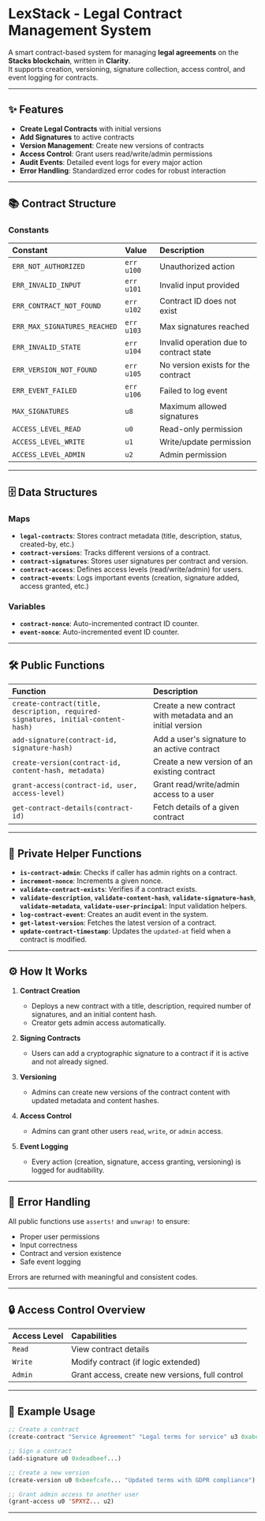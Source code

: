 
# LexStack -  Legal Contract Management System

A smart contract-based system for managing **legal agreements** on the **Stacks blockchain**, written in **Clarity**.  
It supports creation, versioning, signature collection, access control, and event logging for contracts.

---

## ✨ Features

- **Create Legal Contracts** with initial versions
- **Add Signatures** to active contracts
- **Version Management**: Create new versions of contracts
- **Access Control**: Grant users read/write/admin permissions
- **Audit Events**: Detailed event logs for every major action
- **Error Handling**: Standardized error codes for robust interaction

---

## 📚 Contract Structure

### Constants

| Constant | Value | Description |
| :------- | :---- | :---------- |
| `ERR_NOT_AUTHORIZED` | `err u100` | Unauthorized action |
| `ERR_INVALID_INPUT` | `err u101` | Invalid input provided |
| `ERR_CONTRACT_NOT_FOUND` | `err u102` | Contract ID does not exist |
| `ERR_MAX_SIGNATURES_REACHED` | `err u103` | Max signatures reached |
| `ERR_INVALID_STATE` | `err u104` | Invalid operation due to contract state |
| `ERR_VERSION_NOT_FOUND` | `err u105` | No version exists for the contract |
| `ERR_EVENT_FAILED` | `err u106` | Failed to log event |
| `MAX_SIGNATURES` | `u8` | Maximum allowed signatures |
| `ACCESS_LEVEL_READ` | `u0` | Read-only permission |
| `ACCESS_LEVEL_WRITE` | `u1` | Write/update permission |
| `ACCESS_LEVEL_ADMIN` | `u2` | Admin permission |

---

## 🗄️ Data Structures

### Maps
- **`legal-contracts`**: Stores contract metadata (title, description, status, created-by, etc.)
- **`contract-versions`**: Tracks different versions of a contract.
- **`contract-signatures`**: Stores user signatures per contract and version.
- **`contract-access`**: Defines access levels (read/write/admin) for users.
- **`contract-events`**: Logs important events (creation, signature added, access granted, etc.)

### Variables
- **`contract-nonce`**: Auto-incremented contract ID counter.
- **`event-nonce`**: Auto-incremented event ID counter.

---

## 🛠️ Public Functions

| Function | Description |
| :------- | :---------- |
| `create-contract(title, description, required-signatures, initial-content-hash)` | Create a new contract with metadata and an initial version |
| `add-signature(contract-id, signature-hash)` | Add a user's signature to an active contract |
| `create-version(contract-id, content-hash, metadata)` | Create a new version of an existing contract |
| `grant-access(contract-id, user, access-level)` | Grant read/write/admin access to a user |
| `get-contract-details(contract-id)` | Fetch details of a given contract |

---

## 🧩 Private Helper Functions

- **`is-contract-admin`**: Checks if caller has admin rights on a contract.
- **`increment-nonce`**: Increments a given nonce.
- **`validate-contract-exists`**: Verifies if a contract exists.
- **`validate-description`**, **`validate-content-hash`**, **`validate-signature-hash`**, **`validate-metadata`**, **`validate-user-principal`**: Input validation helpers.
- **`log-contract-event`**: Creates an audit event in the system.
- **`get-latest-version`**: Fetches the latest version of a contract.
- **`update-contract-timestamp`**: Updates the `updated-at` field when a contract is modified.

---

## ⚙️ How It Works

1. **Contract Creation**  
   - Deploys a new contract with a title, description, required number of signatures, and an initial content hash.
   - Creator gets admin access automatically.

2. **Signing Contracts**  
   - Users can add a cryptographic signature to a contract if it is active and not already signed.

3. **Versioning**  
   - Admins can create new versions of the contract content with updated metadata and content hashes.

4. **Access Control**  
   - Admins can grant other users `read`, `write`, or `admin` access.

5. **Event Logging**  
   - Every action (creation, signature, access granting, versioning) is logged for auditability.

---

## 🚨 Error Handling

All public functions use `asserts!` and `unwrap!` to ensure:
- Proper user permissions
- Input correctness
- Contract and version existence
- Safe event logging

Errors are returned with meaningful and consistent codes.

---

## 🔒 Access Control Overview

| Access Level | Capabilities |
|:------------ |:------------ |
| `Read` | View contract details |
| `Write` | Modify contract (if logic extended) |
| `Admin` | Grant access, create new versions, full control |

---

## 🧪 Example Usage

```lisp
;; Create a contract
(create-contract "Service Agreement" "Legal terms for service" u3 0xabc123...)

;; Sign a contract
(add-signature u0 0xdeadbeef...)

;; Create a new version
(create-version u0 0xbeefcafe... "Updated terms with GDPR compliance")

;; Grant admin access to another user
(grant-access u0 'SPXYZ... u2)
```

---

